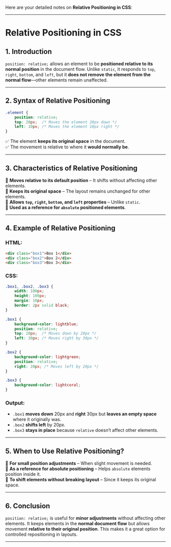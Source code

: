 Here are your detailed notes on **Relative Positioning in CSS**:  

---

# **Relative Positioning in CSS**  

## **1. Introduction**  

`position: relative;` allows an element to be **positioned relative to its normal position** in the document flow. Unlike `static`, it responds to `top`, `right`, `bottom`, and `left`, but it **does not remove the element from the normal flow**—other elements remain unaffected.  

---

## **2. Syntax of Relative Positioning**  

```css
.element {
    position: relative;
    top: 20px;  /* Moves the element 20px down */
    left: 10px; /* Moves the element 10px right */
}
```

✅ The element **keeps its original space** in the document.  
✅ The movement is relative to where it **would normally be**.  

---

## **3. Characteristics of Relative Positioning**  

🔹 **Moves relative to its default position** – It shifts without affecting other elements.  
🔹 **Keeps its original space** – The layout remains unchanged for other elements.  
🔹 **Allows `top`, `right`, `bottom`, and `left` properties** – Unlike `static`.  
🔹 **Used as a reference for `absolute` positioned elements**.  

---

## **4. Example of Relative Positioning**  

### **HTML:**

```html
<div class="box1">Box 1</div>
<div class="box2">Box 2</div>
<div class="box3">Box 3</div>
```

### **CSS:**

```css
.box1, .box2, .box3 {
    width: 100px;
    height: 100px;
    margin: 10px;
    border: 2px solid black;
}

.box1 {
    background-color: lightblue;
    position: relative;
    top: 20px;  /* Moves down by 20px */
    left: 30px; /* Moves right by 30px */
}

.box2 {
    background-color: lightgreen;
    position: relative;
    right: 20px; /* Moves left by 20px */
}

.box3 {
    background-color: lightcoral;
}
```

### **Output:**  

- `.box1` **moves down** 20px and **right** 30px but **leaves an empty space** where it originally was.  
- `.box2` **shifts left** by 20px.  
- `.box3` **stays in place** because `relative` doesn’t affect other elements.  

---

## **5. When to Use Relative Positioning?**  

🔹 **For small position adjustments** – When slight movement is needed.  
🔹 **As a reference for absolute positioning** – Helps `absolute` elements position inside it.  
🔹 **To shift elements without breaking layout** – Since it keeps its original space.  

---

## **6. Conclusion**  

`position: relative;` is useful for **minor adjustments** without affecting other elements. It keeps elements in the **normal document flow** but allows movement **relative to their original position**. This makes it a great option for controlled repositioning in layouts.  

---
